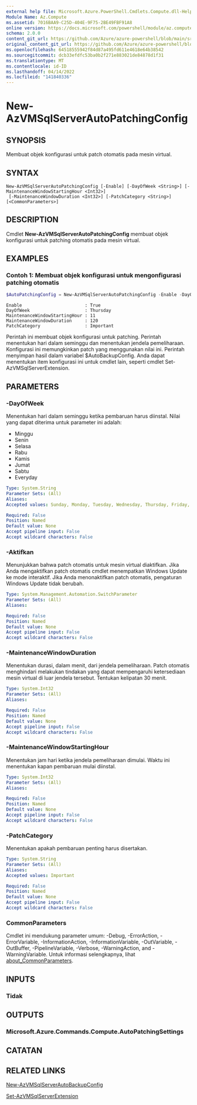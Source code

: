 ```yaml
---
external help file: Microsoft.Azure.PowerShell.Cmdlets.Compute.dll-Help.xml
Module Name: Az.Compute
ms.assetid: 7016BAA9-C25D-404E-9F75-2BE49FBF91A8
online version: https://docs.microsoft.com/powershell/module/az.compute/new-azvmsqlserverautopatchingconfig
schema: 2.0.0
content_git_url: https://github.com/Azure/azure-powershell/blob/main/src/Compute/Compute/help/New-AzVMSqlServerAutoPatchingConfig.md
original_content_git_url: https://github.com/Azure/azure-powershell/blob/main/src/Compute/Compute/help/New-AzVMSqlServerAutoPatchingConfig.md
ms.openlocfilehash: 64518555942f84d87a495fd611e4618e64b38542
ms.sourcegitcommit: dcb33efdfc53ba0b2f271e883021de84878d1f31
ms.translationtype: MT
ms.contentlocale: id-ID
ms.lasthandoff: 04/14/2022
ms.locfileid: "141840336"
---
```

# New-AzVMSqlServerAutoPatchingConfig

## SYNOPSIS
Membuat objek konfigurasi untuk patch otomatis pada mesin virtual.

## SYNTAX

```
New-AzVMSqlServerAutoPatchingConfig [-Enable] [-DayOfWeek <String>] [-MaintenanceWindowStartingHour <Int32>]
 [-MaintenanceWindowDuration <Int32>] [-PatchCategory <String>] [<CommonParameters>]
```

## DESCRIPTION
Cmdlet **New-AzVMSqlServerAutoPatchingConfig** membuat objek konfigurasi untuk patching otomatis pada mesin virtual.

## EXAMPLES

### Contoh 1: Membuat objek konfigurasi untuk mengonfigurasi patching otomatis
```powershell
$AutoPatchingConfig = New-AzVMSqlServerAutoPatchingConfig -Enable -DayOfWeek "Thursday" -MaintenanceWindowStartingHour 11 -MaintenanceWindowDuration 120 -PatchCategory "Important"
```

```output
Enable                        : True
DayOfWeek                     : Thursday
MaintenanceWindowStartingHour : 11
MaintenanceWindowDuration     : 120
PatchCategory                 : Important
```

Perintah ini membuat objek konfigurasi untuk patching.
Perintah menentukan hari dalam seminggu dan menentukan jendela pemeliharaan.
Konfigurasi ini memungkinkan patch yang menggunakan nilai ini.
Perintah menyimpan hasil dalam variabel $AutoBackupConfig.
Anda dapat menentukan item konfigurasi ini untuk cmdlet lain, seperti cmdlet Set-AzVMSqlServerExtension.

## PARAMETERS

### -DayOfWeek
Menentukan hari dalam seminggu ketika pembaruan harus diinstal.
Nilai yang dapat diterima untuk parameter ini adalah:
- Minggu
- Senin
- Selasa
- Rabu
- Kamis
- Jumat
- Sabtu
- Everyday

```yaml
Type: System.String
Parameter Sets: (All)
Aliases:
Accepted values: Sunday, Monday, Tuesday, Wednesday, Thursday, Friday, Saturday, Everyday

Required: False
Position: Named
Default value: None
Accept pipeline input: False
Accept wildcard characters: False
```

### -Aktifkan
Menunjukkan bahwa patch otomatis untuk mesin virtual diaktifkan.
Jika Anda mengaktifkan patch otomatis cmdlet menempatkan Windows Update ke mode interaktif.
Jika Anda menonaktifkan patch otomatis, pengaturan Windows Update tidak berubah.

```yaml
Type: System.Management.Automation.SwitchParameter
Parameter Sets: (All)
Aliases:

Required: False
Position: Named
Default value: None
Accept pipeline input: False
Accept wildcard characters: False
```

### -MaintenanceWindowDuration
Menentukan durasi, dalam menit, dari jendela pemeliharaan.
Patch otomatis menghindari melakukan tindakan yang dapat mempengaruhi ketersediaan mesin virtual di luar jendela tersebut.
Tentukan kelipatan 30 menit.

```yaml
Type: System.Int32
Parameter Sets: (All)
Aliases:

Required: False
Position: Named
Default value: None
Accept pipeline input: False
Accept wildcard characters: False
```

### -MaintenanceWindowStartingHour
Menentukan jam hari ketika jendela pemeliharaan dimulai.
Waktu ini menentukan kapan pembaruan mulai diinstal.

```yaml
Type: System.Int32
Parameter Sets: (All)
Aliases:

Required: False
Position: Named
Default value: None
Accept pipeline input: False
Accept wildcard characters: False
```

### -PatchCategory
Menentukan apakah pembaruan penting harus disertakan.

```yaml
Type: System.String
Parameter Sets: (All)
Aliases:
Accepted values: Important

Required: False
Position: Named
Default value: None
Accept pipeline input: False
Accept wildcard characters: False
```

### CommonParameters
Cmdlet ini mendukung parameter umum: -Debug, -ErrorAction, -ErrorVariable, -InformationAction, -InformationVariable, -OutVariable, -OutBuffer, -PipelineVariable, -Verbose, -WarningAction, and -WarningVariable. Untuk informasi selengkapnya, lihat [about_CommonParameters](http://go.microsoft.com/fwlink/?LinkID=113216).

## INPUTS

### Tidak

## OUTPUTS

### Microsoft.Azure.Commands.Compute.AutoPatchingSettings

## CATATAN

## RELATED LINKS

[New-AzVMSqlServerAutoBackupConfig](./New-AzVMSqlServerAutoBackupConfig.md)

[Set-AzVMSqlServerExtension](./Set-AzVMSqlServerExtension.md)


